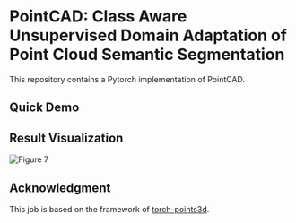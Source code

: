 # PointCAD:  Class Aware Unsupervised Domain Adaptation of Point Cloud Semantic Segmentation

This repository contains a Pytorch implementation of PointCAD.

## Quick Demo

## Result Visualization
![Figure 7](https://user-images.githubusercontent.com/85683381/121850627-a02e4800-cd1f-11eb-8e07-3dd2972f0e5b.jpg)

## Acknowledgment
This job is based on the framework of [torch-points3d](https://github.com/nicolas-chaulet/torch-points3d).
